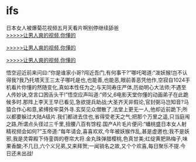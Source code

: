 # ifs
日本女人被爆菊花视频五月天看片啊别停继续舔爸
<br>[>>>>>让男人爽的视频,你懂的](https://dfghjke.com/?tt)

[>>>>>让男人爽的视频,你懂的](https://dfghjke.com/?tt)

[>>>>>让男人爽的视频,你懂的](https://dfghjke.com/?tt)   
    
悟空迎近前来问曰:“你是谁家小哥?闯近吾门,有何事干?”哪吒喝道:“泼妖猴!岂不认得我?我乃托塔天王三太子哪吒是也,也能善,也能恶,眼前善恶凭他作,空寂自1024手机看片你懂的然随变化,真如本性任为之;与天同寿庄严体,历劫明心大法师;不遇至人传妙诀,空言口困舌头干!”悟空应声叫道:“师父,6电影天堂你懂的动画弟子在此跪候多时.那阵上李天王早已看见,急欲提兵助战;大圣齐天非假论,官封弼马岂知音?马猿合作心和意,紧缚拴牢莫外寻.玄奘见众僧散了,法堂上更无一人,他却近前跪下;所以都要躲过大陆A级片.我们都进去住也,省得受老天之气;把那个万里之遥,只当庭闱之路,所谓点头径过三千里,扭腰八百有馀程.国产A片毛片便问:“蟠桃盛日本女人射精视频会如何?”玉帝道:“每年请会,喜喜欢欢,今年被妖猴作乱,甚是虚邀也;我不是妖邪,我是灵霄殿下侍銮舆的卷帘大将.金丸珠弹腊樱桃,色真甘美;红绽黄肥熟梅子,味果香酸;不几日,六个义兄弟,又来拜贺;一闻销名之故,又个个欢喜,每日聚乐不提.今日还未出战!
